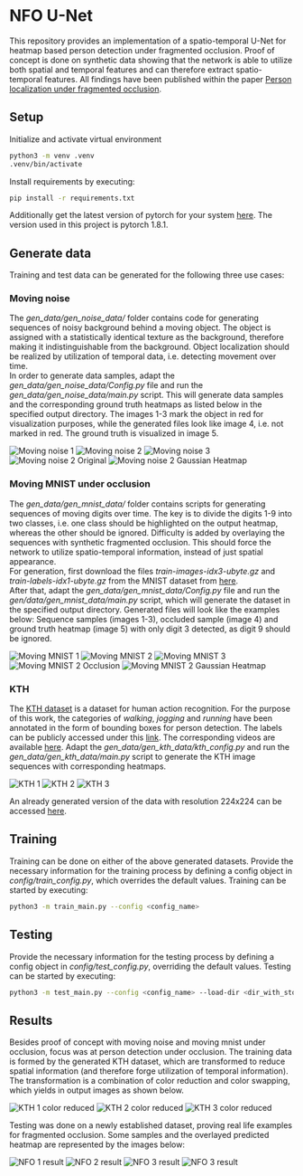 # NFO U-Net
This repository provides an implementation of a spatio-temporal U-Net for heatmap based person detection under
fragmented occlusion. Proof of concept is done on synthetic data showing that the network is able to utilize both 
spatial and temporal features and can therefore extract spatio-temporal features. All findings have been published 
within the paper [Person localization under fragmented occlusion](). 

## Setup
Initialize and activate virtual environment
```bash
python3 -m venv .venv
.venv/bin/activate
```
Install requirements by executing:
```bash
pip install -r requirements.txt
```
Additionally get the latest version of pytorch for your system [here](https://pytorch.org/). The version used in this
project is pytorch 1.8.1.

## Generate data
Training and test data can be generated for the following three use cases:

### Moving noise
The *gen_data/gen_noise_data/* folder contains code for generating sequences of noisy background behind a moving object.
The object is assigned with a statistically identical texture as the background, therefore making it indistinguishable
from the background. Object localization should be realized by utilization of temporal data, i.e. detecting movement 
over time.\
In order to generate data samples, adapt the *gen_data/gen_noise_data/Config.py* file and run the 
*gen_data/gen_noise_data/main.py* script. This will generate data samples and the corresponding ground truth heatmaps as
listed below in the specified output directory. The images 1-3 mark the object in red for visualization purposes,
while the generated files look like image 4, i.e. not marked in red. The ground truth is visualized in image 5.

![Moving noise 1](images/moving_noise/1_marked.jpg)
![Moving noise 2](images/moving_noise/2_marked.jpg)
![Moving noise 3](images/moving_noise/3_marked.jpg)
![Moving noise 2 Original](images/moving_noise/2_original.jpg)
![Moving noise 2 Gaussian Heatmap](images/moving_noise/2_gauss.jpg)

### Moving MNIST under occlusion
The *gen_data/gen_mnist_data/* folder contains scripts for generating sequences of moving digits over time. The key is 
to divide the digits 1-9 into two classes, i.e. one class should be highlighted on the output heatmap, whereas the other
should be ignored. Difficulty is added by overlaying the sequences with synthetic fragmented occlusion. This should
force the network to utilize spatio-temporal information, instead of just spatial appearance. \
For generation, first download the files *train-images-idx3-ubyte.gz* and *train-labels-idx1-ubyte.gz* from the MNIST 
dataset from [here](http://yann.lecun.com/exdb/mnist/). \
After that, adapt the *gen_data/gen_mnist_data/Config.py* file and run the *gen/data/gen_mnist_data/main.py* script, 
which will generate the dataset in the specified output directory. Generated files will look like the examples below:
Sequence samples (images 1-3), occluded sample (image 4) and ground truth heatmap (image 5) with only digit 3 detected, 
as digit 9 should be ignored.

![Moving MNIST 1](images/moving_mnist/1.jpg)
![Moving MNIST 2](images/moving_mnist/2.jpg)
![Moving MNIST 3](images/moving_mnist/3.jpg)
![Moving MNIST 2 Occlusion](images/moving_mnist/2_occ.jpg)
![Moving MNIST 2 Gaussian Heatmap](images/moving_mnist/2_gauss.jpg)

### KTH
The [KTH dataset](https://www.csc.kth.se/cvap/actions/) is a dataset for human action recognition. For the purpose of 
this work, the categories of *walking*, *jogging* and *running* have been annotated in the form of bounding boxes for 
person detection. The labels can be publicly accessed under this [link](https://drive.google.com/file/d/1RUm74rwEUHvW1bvAMHdgJ34MQr4AsunR/view?usp=sharing).
The corresponding videos are available [here](https://www.csc.kth.se/cvap/actions/). Adapt the 
*gen_data/gen_kth_data/kth_config.py* and run the *gen_data/gen_kth_data/main.py* script to generate the KTH image
sequences with corresponding heatmaps.

![KTH 1](images/kth/kth_1.jpg)
![KTH 2](images/kth/kth_2.jpg)
![KTH 3](images/kth/kth_3.jpg)

An already generated version of the data with resolution 224x224 can be accessed
[here](https://drive.google.com/file/d/1srEMclpnL8nQYVutoWVX7Hp6kOzY2IBm/view?usp=sharing).

## Training
Training can be done on either of the above generated datasets. Provide the necessary information for the training
process by defining a config object in *config/train_config.py*, which overrides the default values.
Training can be started by executing:
```bash
python3 -m train_main.py --config <config_name>
```

## Testing
Provide the necessary information for the testing process by defining a config object in *config/test_config.py*,
overriding the default values.
Testing can be started by executing:
```bash
python3 -m test_main.py --config <config_name> --load-dir <dir_with_stored_model>
```
## Results
Besides proof of concept with moving noise and moving mnist under occlusion, focus was at person detection under 
occlusion. The training data is formed by the generated KTH dataset, which are transformed to reduce spatial information
(and therefore forge utilization of temporal information). The transformation is a combination of color reduction and 
color swapping, which yields in output images as shown below.

![KTH 1 color reduced](images/kth/kth_1_cr.jpg)
![KTH 2 color reduced](images/kth/kth_2_cr.jpg)
![KTH 3 color reduced](images/kth/kth_3_cr.jpg)

Testing was done on a newly established dataset, proving real life examples for fragmented occlusion. Some samples and 
the overlayed predicted heatmap are represented by the images below:
 
![NFO 1 result](images/nfo/nfo_1.jpg)
![NFO 2 result](images/nfo/nfo_2.jpg)
![NFO 3 result](images/nfo/nfo_3.jpg)
![NFO 3 result](images/nfo/nfo_4.jpg)